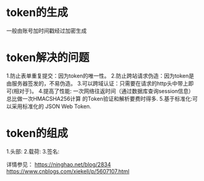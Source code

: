 # token的生成

一般由账号加时间戳经过加密生成

# token解决的问题
1.防止表单重复提交：因为token的唯一性。
2.防止跨站请求伪造：因为token是由服务器签发的，不易伪造。
3.可以跨域认证：只需要在请求的http头中带上即可(相对于)。
4.提高了性能: 一次网络往返时间（通过数据库查询session信息）总比做一次HMACSHA256计算 的Token验证和解析要费时得多.
5.基于标准化:可以采用标准化的 JSON Web Token.

# token的组成
1.头部:
2.载荷:
3.签名:

详情参见：
https://ninghao.net/blog/2834
https://www.cnblogs.com/xiekeli/p/5607107.html


